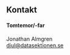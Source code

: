 ## Kontakt

#### Tomtemor/-far

Jonathan Almgren </br>
[djul@datasektionen.se](mailto:djul@datasektionen.se)
